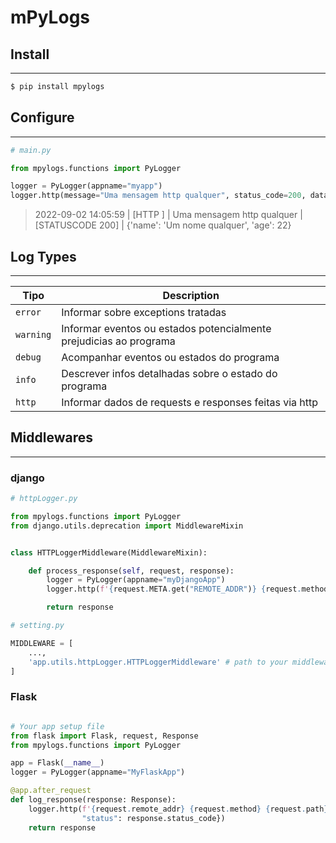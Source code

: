 # **mPyLogs**

## Install
___
```bash
$ pip install mpylogs
```

## Configure
___

```python
# main.py

from mpylogs.functions import PyLogger

logger = PyLogger(appname="myapp") 
logger.http(message="Uma mensagem http qualquer", status_code=200, data={"name": "Um nome qualquer", "age": 22})
```

> 2022-09-02 14:05:59 | [HTTP   ] | Uma mensagem http qualquer | [STATUSCODE 200] | {'name': 'Um nome qualquer', 'age': 22}


## Log Types
___

| Tipo      | Description                                                        |
|-----------|--------------------------------------------------------------------|
| `error`   | Informar sobre exceptions tratadas                                 |
| `warning` | Informar eventos ou estados potencialmente prejudicias ao programa |
| `debug`   | Acompanhar eventos ou estados do programa                          |
| `info`    | Descrever infos detalhadas sobre o estado do programa              |
| `http`    | Informar dados de requests e responses feitas via http             |


## Middlewares
___

### django
```python
# httpLogger.py

from mpylogs.functions import PyLogger
from django.utils.deprecation import MiddlewareMixin


class HTTPLoggerMiddleware(MiddlewareMixin):

    def process_response(self, request, response):
        logger = PyLogger(appname="myDjangoApp")
        logger.http(f'{request.META.get("REMOTE_ADDR")} {request.method} {request.META.get("PATH_INFO")}', {"status": response.status_code})

        return response

```

```python
# setting.py

MIDDLEWARE = [
    ...,
    'app.utils.httpLogger.HTTPLoggerMiddleware' # path to your middleware file
]

```

### Flask

```python

# Your app setup file
from flask import Flask, request, Response
from mpylogs.functions import PyLogger

app = Flask(__name__)
logger = PyLogger(appname="MyFlaskApp")

@app.after_request
def log_response(response: Response):
    logger.http(f'{request.remote_addr} {request.method} {request.path}', {
                "status": response.status_code})
    return response

```
